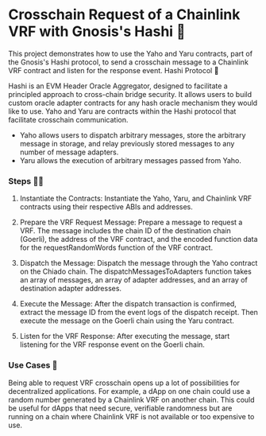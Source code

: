 # Crosschain Request of a Chainlink VRF with Gnosis's Hashi 🌉

This project demonstrates how to use the Yaho and Yaru contracts, part of the Gnosis's Hashi protocol, to send a crosschain message to a Chainlink VRF contract and listen for the response event.
Hashi Protocol 🌉

Hashi is an EVM Header Oracle Aggregator, designed to facilitate a principled approach to cross-chain bridge security. It allows users to build custom oracle adapter contracts for any hash oracle mechanism they would like to use. Yaho and Yaru are contracts within the Hashi protocol that facilitate crosschain communication.

- Yaho allows users to dispatch arbitrary messages, store the arbitrary message in storage, and relay previously stored messages to any number of message adapters.
- Yaru allows the execution of arbitrary messages passed from Yaho.

### Steps 🚶‍♂️

1. Instantiate the Contracts: Instantiate the Yaho, Yaru, and Chainlink VRF contracts using their respective ABIs and addresses.

2. Prepare the VRF Request Message: Prepare a message to request a VRF. The message includes the chain ID of the destination chain (Goerli), the address of the VRF contract, and the encoded function data for the requestRandomWords function of the VRF contract.

3. Dispatch the Message: Dispatch the message through the Yaho contract on the Chiado chain. The dispatchMessagesToAdapters function takes an array of messages, an array of adapter addresses, and an array of destination adapter addresses.

4. Execute the Message: After the dispatch transaction is confirmed, extract the message ID from the event logs of the dispatch receipt. Then execute the message on the Goerli chain using the Yaru contract.

5. Listen for the VRF Response: After executing the message, start listening for the VRF response event on the Goerli chain.

### Use Cases 🎯

Being able to request VRF crosschain opens up a lot of possibilities for decentralized applications. For example, a dApp on one chain could use a random number generated by a Chainlink VRF on another chain. This could be useful for dApps that need secure, verifiable randomness but are running on a chain where Chainlink VRF is not available or too expensive to use.
